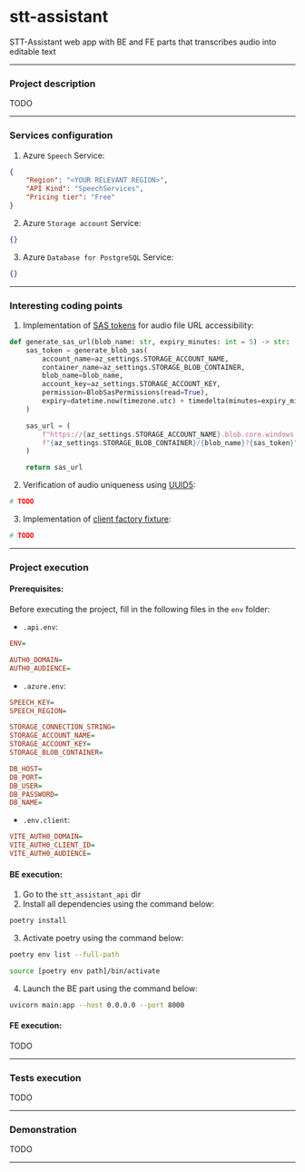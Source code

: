 # stt-assistant
STT-Assistant web app with BE and FE parts that transcribes audio into editable text
- - -
### Project description
TODO
- - -
### Services configuration
1. Azure `Speech` Service:
```json
{
    "Region": "<YOUR RELEVANT REGION>",
    "API Kind": "SpeechServices",
    "Pricing tier": "Free"
}
```
2. Azure `Storage account` Service:
```json
{}
```
3. Azure `Database for PostgreSQL` Service:
```json
{}
```
- - -
### Interesting coding points
1. Implementation of <ins>SAS tokens</ins> for audio file URL accessibility:
```python
def generate_sas_url(blob_name: str, expiry_minutes: int = 5) -> str:
    sas_token = generate_blob_sas(
        account_name=az_settings.STORAGE_ACCOUNT_NAME,
        container_name=az_settings.STORAGE_BLOB_CONTAINER,
        blob_name=blob_name,
        account_key=az_settings.STORAGE_ACCOUNT_KEY,
        permission=BlobSasPermissions(read=True),
        expiry=datetime.now(timezone.utc) + timedelta(minutes=expiry_minutes),
    )

    sas_url = (
        f"https://{az_settings.STORAGE_ACCOUNT_NAME}.blob.core.windows.net/"
        f"{az_settings.STORAGE_BLOB_CONTAINER}/{blob_name}?{sas_token}"
    )

    return sas_url
```
2. Verification of audio uniqueness using <ins>UUID5</ins>:
```python
# TODO
```
3. Implementation of <ins>client factory fixture</ins>:
```python
# TODO
```
- - -
### Project execution
#### Prerequisites:
Before executing the project, fill in the following files in the `env` folder:
- `.api.env`:
```ini
ENV=

AUTH0_DOMAIN=
AUTH0_AUDIENCE=
```

- `.azure.env`:
```ini
SPEECH_KEY=
SPEECH_REGION=

STORAGE_CONNECTION_STRING=
STORAGE_ACCOUNT_NAME=
STORAGE_ACCOUNT_KEY=
STORAGE_BLOB_CONTAINER=

DB_HOST=
DB_PORT=
DB_USER=
DB_PASSWORD=
DB_NAME=
```

- `.env.client`:
```ini
VITE_AUTH0_DOMAIN=
VITE_AUTH0_CLIENT_ID=
VITE_AUTH0_AUDIENCE=
```

#### BE execution:
1. Go to the `stt_assistant_api` dir
2. Install all dependencies using the command below:
```bash
poetry install
```
3. Activate poetry using the command below:
```bash
poetry env list --full-path
```
```bash
source [poetry env path]/bin/activate
```
4. Launch the BE part using the command below:
```bash
uvicorn main:app --host 0.0.0.0 --port 8000
```

#### FE execution:
TODO
- - -
### Tests execution
TODO
- - -
### Demonstration
TODO
- - -
